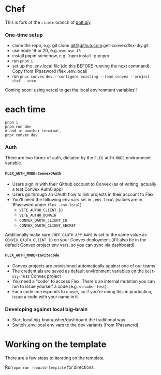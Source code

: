 # Chef

This is fork of the `stable` branch of [bolt.diy](https://github.com/stackblitz-labs/bolt.diy).

### One-time setup

- clone the repo, e.g. git clone git@github.com:get-convex/flex-diy.git
- use node 18 or 20, e.g. `nvm use 18`
- install pnpm somehow, e.g. `npm install -g pnpm
- run `pnpm i`
- set up the .env.local file (do this BEFORE running the next command). Copy from 1Password (flex .env.local)
- run `pnpx convex dev --configure existing --team convex --project chef --once`

Coming soon: using vercel to get the local environment variables!!

# each time

```
pnpm i
pnpm run dev
# and in another terminal,
pnpx convex dev
```

### Auth

There are two forms of auth, dictated by the `FLEX_AUTH_MODE` environment variable.

#### `FLEX_AUTH_MODE=ConvexOAuth`

- Users sign in with their Github account to Convex (as of writing, actually a test Convex Auth0 app)
- Users go through an OAuth flow to link projects in their account to Flex
- You'll need the following env vars set in `.env.local` (values are in 1Password under `flex .env.local`)
  - `VITE_AUTH0_CLIENT_ID`
  - `VITE_AUTH0_DOMAIN`
  - `CONVEX_OAUTH_CLIENT_ID`
  - `CONVEX_OAUTH_CLIENT_SECRET`

Additionally make sure `CHEF_OAUTH_APP_NAME` is set to the same value as `CONVEX_OAUTH_CLIENT_ID` on your Convex deployment
(it'll also be in the default Convex project env vars, so you can sync via dashboard).

#### `FLEX_AUTH_MODE=InviteCode`

- Convex projects are provisioned automatically against one of our teams
- The credentials are saved as default environment variables on the `bolt-diy-f612` Convex project
- You need a "code" to access Flex. There's an internal mutation you can run to issue yourself a code (e.g. `sshader-test`).
- Each code corresponds to a user, so if you're doing this in production, issue a code with your name in it.

### Developing against local big-brain

- Start local big-brain/usher/dashboard the traditional way
- Switch .env.local env vars to the dev variants (from 1Password)

# Working on the template

There are a few steps to iterating on the template.

Run `npm run rebuild-template` for directions.

